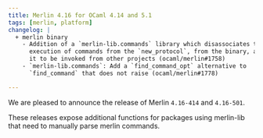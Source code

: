 ```yaml
---
title: Merlin 4.16 for OCaml 4.14 and 5.1
tags: [merlin, platform]
changelog: |
  + merlin binary
    - Addition of a `merlin-lib.commands` library which disassociates the
      execution of commands from the `new_protocol`, from the binary, allowing
      it to be invoked from other projects (ocaml/merlin#1758)
    - `merlin-lib.commands`: Add a `find_command_opt` alternative to
      `find_command` that does not raise (ocaml/merlin#1778)

---
```


We are pleased to announce the release of Merlin `4.16-414` and `4.16-501`.

These releases expose additional functions for packages using merlin-lib that
need to manually parse merlin commands.
